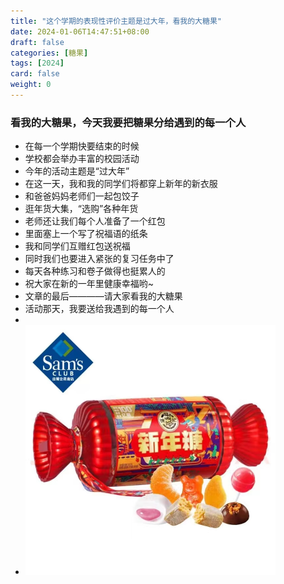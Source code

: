 ```yaml
---
title: "这个学期的表现性评价主题是过大年，看我的大糖果"
date: 2024-01-06T14:47:51+08:00
draft: false
categories: [糖果]
tags: [2024]
card: false
weight: 0
---
```


### 看我的大糖果，今天我要把糖果分给遇到的每一个人
- 在每一个学期快要结束的时候
- 学校都会举办丰富的校园活动
- 今年的活动主题是“过大年”
- 在这一天，我和我的同学们将都穿上新年的新衣服
- 和爸爸妈妈老师们一起包饺子
- 逛年货大集，“选购”各种年货
- 老师还让我们每个人准备了一个红包
- 里面塞上一个写了祝福语的纸条
- 我和同学们互赠红包送祝福
- 同时我们也要进入紧张的复习任务中了
- 每天各种练习和卷子做得也挺累人的
- 祝大家在新的一年里健康幸福哟~
- 文章的最后————请大家看我的大糖果
- 活动那天，我要送给我遇到的每一个人
- 
- <img alt="图 0" src="imgs/06d2506b543010bd1ede7a9948ff1095bd358bb6a31609fb652e161f30042375.jpg" width="400" />  
